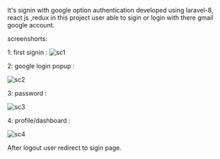 It's signin with google option authentication developed using laravel-8, react js ,redux 
in this project user able to sigin or login with there gmail google account.


screenshorts:

1: first signin :
![sc1](https://user-images.githubusercontent.com/64460112/124354665-b2b6e580-dc2a-11eb-96cf-2f7f90781bbe.jpg)


2: google login popup :

![sc2](https://user-images.githubusercontent.com/64460112/124354678-c4988880-dc2a-11eb-8731-bafb9a3912b7.jpg)

3: password :

![sc3](https://user-images.githubusercontent.com/64460112/124354692-d712c200-dc2a-11eb-8185-dd812faa84ff.jpg)

4: profile/dashboard :

![sc4](https://user-images.githubusercontent.com/64460112/124354714-f6a9ea80-dc2a-11eb-9686-675e2e5b95a5.jpg)


After logout user redirect to sigin page.
